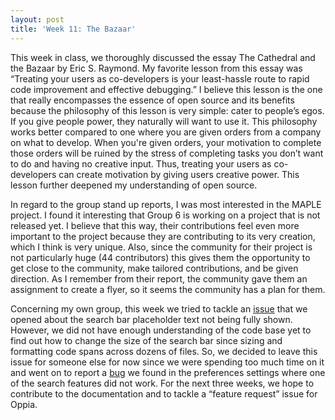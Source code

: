 ```yaml
---
layout: post
title: 'Week 11: The Bazaar'
---
```

This week in class, we thoroughly discussed the essay The Cathedral and the Bazaar by Eric S. Raymond. My favorite lesson from this essay was “Treating your users as co-developers is your least-hassle route to rapid code improvement and effective debugging.” I believe this lesson is the one that really encompasses the essence of open source and its benefits because the philosophy of this lesson is very simple: cater to people’s egos. If you give people power, they naturally will want to use it. <!--more--> This philosophy works better compared to one where you are given orders from a company on what to develop. When you're given orders, your motivation to complete those orders will be ruined by the stress of completing tasks you don’t want to do and having no creative input. Thus, treating your users as co-developers can create motivation by giving users creative power. This lesson further deepened my understanding of open source. 

In regard to the group stand up reports, I was most interested in the MAPLE project. I found it interesting that Group 6 is working on a project that is not released yet. I believe that this way, their contributions feel even more important to the project because they are contributing to its very creation, which I think is very unique. Also, since the community for their project is not particularly huge (44 contributors) this gives them the opportunity to get close to the community, make tailored contributions, and be given direction. As I remember from their report, the community gave them an assignment to create a flyer, so it seems the community has a plan for them. 

 Concerning my own group, this week we tried to tackle an [issue](https://github.com/oppia/oppia/issues/17917) that we opened about the search bar placeholder text not being fully shown. However, we did not have enough understanding of the code base yet to find out how to change the size of the search bar since sizing and formatting code spans across dozens of files. So, we decided to leave this issue for someone else for now since we were spending too much time on it and went on to report a [bug](https://github.com/oppia/oppia/issues/17973) we found in the preferences settings where one of the search features did not work. For the next three weeks, we hope to contribute to the documentation and to tackle a “feature request” issue for Oppia. 
